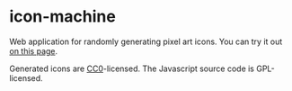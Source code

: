 # icon-machine
Web application for randomly generating pixel art icons. You can try it out [on this page][1].

Generated icons are [CC0][2]-licensed. The Javascript source code is GPL-licensed.

[1]: http://www.brianmacintosh.com/iconmachine
[2]: https://creativecommons.org/publicdomain/zero/1.0/
